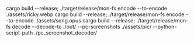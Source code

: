 cargo build --release; ./target/release/mon-fs encode --to-encode ./assets/ricky.webp
cargo build --release; ./target/release/mon-fs encode --to-encode ./assets/song.opus
cargo build --release; ./target/release/mon-fs decode --decode-to ./out/ --pc-screenshots ./assets/pic/ --python-script-path ./pc_screenshot_decoder/
